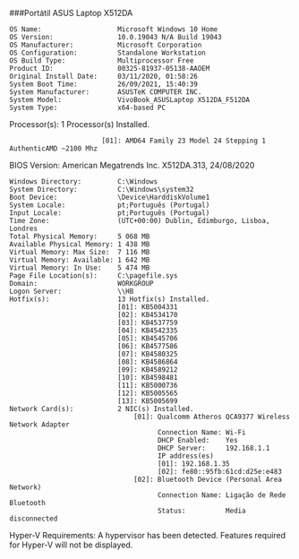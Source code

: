 ###Portátil ASUS Laptop X512DA
   
    OS Name:                   Microsoft Windows 10 Home
    OS Version:                10.0.19043 N/A Build 19043
    OS Manufacturer:           Microsoft Corporation
    OS Configuration:          Standalone Workstation
    OS Build Type:             Multiprocessor Free
    Product ID:                00325-81937-05138-AAOEM
    Original Install Date:     03/11/2020, 01:58:26
    System Boot Time:          26/09/2021, 15:40:39
    System Manufacturer:       ASUSTeK COMPUTER INC.
    System Model:              VivoBook_ASUSLaptop X512DA_F512DA
    System Type:               x64-based PC
  
  Processor(s):              1 Processor(s) Installed.

                           [01]: AMD64 Family 23 Model 24 Stepping 1 AuthenticAMD ~2100 Mhz
BIOS Version:              American Megatrends Inc. X512DA.313, 24/08/2020

    Windows Directory:         C:\Windows
    System Directory:          C:\Windows\system32
    Boot Device:               \Device\HarddiskVolume1
    System Locale:             pt;Português (Portugal)
    Input Locale:              pt;Português (Portugal)
    Time Zone:                 (UTC+00:00) Dublin, Edimburgo, Lisboa, Londres
    Total Physical Memory:     5 068 MB
    Available Physical Memory: 1 438 MB
    Virtual Memory: Max Size:  7 116 MB
    Virtual Memory: Available: 1 642 MB
    Virtual Memory: In Use:    5 474 MB
    Page File Location(s):     C:\pagefile.sys
    Domain:                    WORKGROUP
    Logon Server:              \\HB
    Hotfix(s):                 13 Hotfix(s) Installed.
                               [01]: KB5004331
                               [02]: KB4534170
                               [03]: KB4537759
                               [04]: KB4542335
                               [05]: KB4545706
                               [06]: KB4577586
                               [07]: KB4580325
                               [08]: KB4586864
                               [09]: KB4589212
                               [10]: KB4598481
                               [11]: KB5000736
                               [12]: KB5005565
                               [13]: KB5005699
    Network Card(s):           2 NIC(s) Installed.
                                   [01]: Qualcomm Atheros QCA9377 Wireless Network Adapter
                                         Connection Name: Wi-Fi
                                         DHCP Enabled:    Yes
                                         DHCP Server:     192.168.1.1
                                         IP address(es)
                                         [01]: 192.168.1.35
                                         [02]: fe80::95fb:61cd:d25e:e483
                                   [02]: Bluetooth Device (Personal Area Network)
                                         Connection Name: Ligação de Rede Bluetooth
                                         Status:          Media disconnected
Hyper-V Requirements:      A hypervisor has been detected. Features required for Hyper-V will not be displayed.
